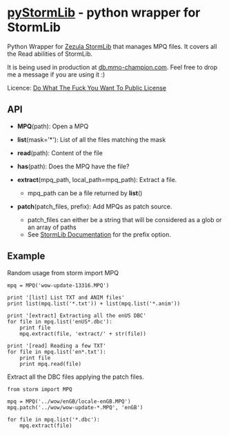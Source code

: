[pyStormLib](http://blog.vjeux.com/) - python wrapper for StormLib
================================

Python Wrapper for [Zezula StormLib](http://www.zezula.net/en/mpq/stormlib.html) that manages MPQ files. It covers all the Read abilities of StormLib.

It is being used in production at [db.mmo-champion.com](http://db.mmo-champion.com/). Feel free to drop me a message if you are using it :)

Licence: [Do What The Fuck You Want To Public License](http://sam.zoy.org/wtfpl/)

API
---
* **MPQ**(path): Open a MPQ

* **list**(mask='*'): List of all the files matching the mask

* **read**(path): Content of the file

* **has**(path): Does the MPQ have the file?

* **extract**(mpq_path, local_path=mpq_path): Extract a file.
    * mpq_path can be a file returned by **list**()

* **patch**(patch_files, prefix): Add MPQs as patch source.
    * patch_files can either be a string that will be considered as a glob or an array of paths
    * See [StormLib Documentation](http://www.zezula.net/en/mpq/stormlib/sfileopenpatcharchive.html) for the prefix option.

Example
-------
Random usage
	from storm import MPQ

	mpq = MPQ('wow-update-13316.MPQ')

	print '[list] List TXT and ANIM files'
	print list(mpq.list('*.txt')) + list(mpq.list('*.anim'))

	print '[extract] Extracting all the enUS DBC'
	for file in mpq.list('enUS*.dbc'):
		print file
		mpq.extract(file, 'extract/' + str(file))

	print '[read] Reading a few TXT'
	for file in mpq.list('en*.txt'):
		print file
		print mpq.read(file)

Extract all the DBC files applying the patch files.

	from storm import MPQ

	mpq = MPQ('../wow/enGB/locale-enGB.MPQ')
	mpq.patch('../wow/wow-update-*.MPQ', 'enGB')

	for file in mpq.list('*.dbc'):
		mpq.extract(file)
